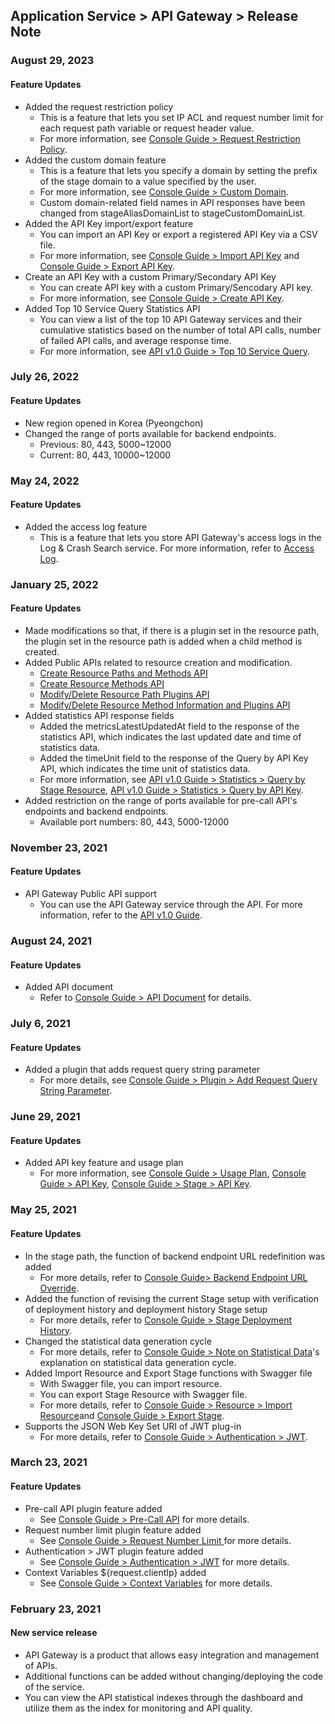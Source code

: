 ## Application Service > API Gateway > Release Note

### August 29, 2023
#### Feature Updates 
* Added the request restriction policy 
    * This is a feature that lets you set IP ACL and request number limit for each request path variable or request header value.
    * For more information, see [Console Guide > Request Restriction Policy](./console-guide/#request-restriction-policy).
* Added the custom domain feature
    * This is a feature that lets you specify a domain by setting the prefix of the stage domain to a value specified by the user.
    * For more information, see [Console Guide > Custom Domain](./console-guide/#custom-domain).
    * Custom domain-related field names in API responses have been changed from stageAliasDomainList to stageCustomDomainList.
* Added the API Key import/export feature 
    * You can import an API Key or export a registered API Key via a CSV file.
    * For more information, see [Console Guide > Import API Key](./console-guide/#import-api-key) and [Console Guide > Export API Key](./console-guide/#export-api-key).
* Create an API Key with a custom Primary/Secondary API Key 
    * You can create API key with a custom Primary/Sencodary API key.
    * For more information, see [Console Guide > Create API Key](./console-guide/#create-api-key).
* Added Top 10 Service Query Statistics API 
    * You can view a list of the top 10 API Gateway services and their cumulative statistics based on the number of total API calls, number of failed API calls, and average response time.
    * For more information, see [API v1.0 Guide > Top 10 Service Query](./api-guide-v1.0/#query-top-10-services).

### July 26, 2022
#### Feature Updates
* New region opened in Korea (Pyeongchon)
* Changed the range of ports available for backend endpoints.
    * Previous: 80, 443, 5000~12000
    * Current: 80, 443, 10000~12000

### May 24, 2022
#### Feature Updates 
* Added the access log feature
    * This is a feature that lets you store API Gateway's access logs in the Log & Crash Search service. For more information, refer to [Access Log](./console-guide/#access-log).


### January 25, 2022
#### Feature Updates
* Made modifications so that, if there is a plugin set in the resource path, the plugin set in the resource path is added when a child method is created.
* Added Public APIs related to resource creation and modification.
    * [Create Resource Paths and Methods API](./api-guide-v1.0/#create-resource-paths-and-methods)
    * [Create Resource Methods API](./api-guide-v1.0/#create-resource-methods)
    * [Modify/Delete Resource Path Plugins API](./api-guide-v1.0/#modifydelete-resource-path-plugins)
    * [Modify/Delete Resource Method Information and Plugins API](./api-guide-v1.0/#modifydelete-resource-method-information-and-plugins)
* Added statistics API response fields
    * Added the metricsLatestUpdatedAt field to the response of the statistics API, which indicates the last updated date and time of statistics data.
    * Added the timeUnit field to the response of the Query by API Key API, which indicates the time unit of statistics data.
    * For more information, see [API v1.0 Guide > Statistics > Query by Stage Resource](./api-guide-v1.0/#query-by-stage-resource), [API v1.0 Guide > Statistics > Query by API Key](./api-guide-v1.0/#query-by-api-key).
* Added restriction on the range of ports available for pre-call API's endpoints and backend endpoints.
    * Available port numbers: 80, 443, 5000-12000


### November 23, 2021
#### Feature Updates 
* API Gateway Public API support
    * You can use the API Gateway service through the API. For more information, refer to the [API v1.0 Guide](./api-guide-v1.0/).

### August 24, 2021
#### Feature Updates 
* Added API document
    * Refer to [Console Guide > API Document](./console-guide/#api-document_1) for details.

### July 6, 2021
#### Feature Updates  
* Added a plugin that adds request query string parameter
    * For more details, see [Console Guide > Plugin > Add Request Query String Parameter](./console-guide/#add-request-query-string-parameter).

### June 29, 2021
#### Feature Updates
* Added API key feature and usage plan
    * For more information, see [Console Guide > Usage Plan](./console-guide/#usage-plan), [Console Guide > API Key](./console-guide/#api-key_1), [Console Guide > Stage > API Key](./console-guide/#api-key).

### May 25, 2021
#### Feature Updates
* In the stage path, the function of backend endpoint URL redefinition was added
    * For more details, refer to [Console Guide> Backend Endpoint URL Override](./console-guide/#backend-endpoint-url-override).
* Added the function of revising the current Stage setup with verification of deployment history and deployment history Stage setup
    * For more details, refer to [Console Guide > Stage Deployment History](./console-guide/#stage-deployment-history).
* Changed the statistical data generation cycle
    * For more details, refer to [Console Guide > Note on Statistical Data](./console-guide/#note-on-statistical-data)'s explanation on  statistical data generation cycle.
* Added Import Resource and Export Stage functions with Swagger file
    * With Swagger file, you can import resource.
    * You can export Stage Resource with Swagger file.
    * For more details, refer to [Console Guide > Resource > Import Resource](./console-guide/#import-resource)and [Console Guide > Export Stage](./console-guide/#export-stage).
* Supports the JSON Web Key Set URI of JWT plug-in
    * For more details, refer to [Console Guide > Authentication > JWT](./console-guide/#authentication-jwt).

### March 23, 2021
#### Feature Updates
* Pre-call API plugin feature added
    * See [Console Guide > Pre-Call API](./console-guide/#pre-call-api) for more details.
* Request number limit plugin feature added
    * See [Console Guide > Request Number Limit ](./console-guide/#request-number-limit) for more details.
* Authentication > JWT plugin feature added
    * See [Console Guide > Authentication > JWT](./console-guide/#authentication-jwt) for more details.
* Context Variables ${request.clientIp} added
    * See [Console Guide > Context Variables](./console-guide/#context-variables) for more details.

### February 23, 2021
#### New service release 
* API Gateway is a product that allows easy integration and management of APIs.
* Additional functions can be added without changing/deploying the code of the service.
* You can view the API statistical indexes through the dashboard and utilize them as the index for monitoring and API quality.
